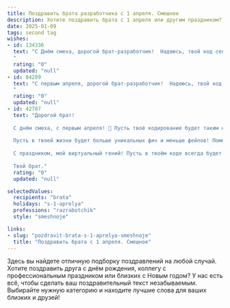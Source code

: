 ```yaml
---
title: Поздравить брата разработчика с 1 апреля. Смешное
description: Хотите поздравить брата с 1 апреля или другим праздником? Наш ИИ создаст незабываемое поздравление, а вы обязательно выделитесь среди других.  
date: 2025-01-09
tags: second tag
wishes:
- id: 134336
  text: "С Днём смеха, дорогой брат-разработчик!  Надеюсь, твой код сегодня будет работать без багов, а твои шутки — без фейлов.  Желаю тебе такого продуктивного дня, чтобы даже самый сложный дедлайн казался легким, как утренний кофе без сахара (если ты, конечно, не любитель экстрима)!  Пусть все твои \"баги\" сегодня будут только приколами, а  \"фичи\" —  причинами для искреннего смеха!  С 1 апреля!
  "
  rating: "0"
  updated: "null"
- id: 84289
  text: "С первым апреля, дорогой брат-разработчик!  Надеюсь, твой код сегодня будет настолько же безупречен, как и твоя способность верить в мои первоапрельские розыгрыши (шутка, конечно, или… нет?). Желаю тебе море позитива, минимум багов и чтобы все дедлайны сегодня сами прыгали тебе в руки!  Пусть твой день будет полон неожиданных радостей (но не слишком неожиданных, чтобы не сломать твой гениальный мозг).
  "
  rating: "0"
  updated: "null"
- id: 42787
  text: "Дорогой брат!
  
  С днём смеха, с первым апреля! 🎉 Пусть твоё кодирование будет таким же лёгким, как шутки о программистах. Желаю, чтобы баги сами уходили, а коды компилировались с первого раза — это нам, просто людям, кажется шуткой!
  
  Пусть в твоей жизни будет больше уникальных фич и меньше фейлов! Помни, каждый твой коммит — это шаг к славе, и знай, что даже самые страшные ошибки родили гениальные идеи. Так что не бойся шутить и ошибаться!
  
  С праздником, мой виртуальный гений! Пусть в твоём коде всегда будет весело и легко, как в хорошем анекдоте! 😂
  
  Твой брат."
  rating: "0"
  updated: "null"

selectedValues:
  recipients: "brata"
  holidays: "s-1-aprelya"
  professions: "razrabotchik"
  style: "smeshnoje"

links:
- slug: "pozdravit-brata-s-1-aprelya-smeshnoje"
  title: "Поздравить брата с 1 апреля. Смешное"
---
```


Здесь вы найдете отличную подборку поздравлений на любой случай.
Хотите поздравить друга с днём рождения, коллегу с профессиональным праздником или близких с Новым годом? У нас есть всё, чтобы сделать ваш поздравительный текст незабываемым. Выбирайте нужную категорию и находите лучшие слова для ваших близких и друзей!
